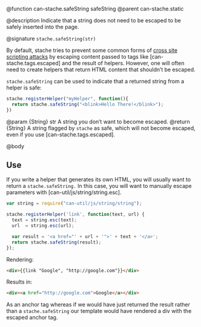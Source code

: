 @function can-stache.safeString safeString
@parent can-stache.static

@description Indicate that a string does not need to be escaped to be safely
inserted into the page.

@signature `stache.safeString(str)`

By default, stache tries to prevent some common forms of [cross site scripting attacks](https://en.wikipedia.org/wiki/Cross-site_scripting) by escaping content passed
to tags like [can-stache.tags.escaped] and the result of helpers.  However,
one will often need to create helpers that return HTML content that shouldn’t be escaped.

`stache.safeString` can be used to indicate that a returned string from a helper is safe:

```js
stache.registerHelper("myHelper", function(){
  return stache.safeString("<blink>Hello There!</blink>");
})
```

@param {String} str A string you don’t want to become escaped.
@return {String} A string flagged by `stache` as safe, which will
not become escaped, even if you use [can-stache.tags.escaped].

@body

## Use

If you write a helper that generates its own HTML, you will
usually want to return a `stache.safeString.` In this case,
you will want to manually escape parameters with [can-util/js/string/string.esc].


```js
var string = require("can-util/js/string/string");

stache.registerHelper('link', function(text, url) {
  text = string.esc(text);
  url  = string.esc(url);

  var result = '<a href="' + url + '">' + text + '</a>';
  return stache.safeString(result);
});
```


Rendering:

```html
<div>{{link "Google", "http://google.com"}}</div>
```

Results in:

```html
<div><a href="http://google.com">Google</a></div>
```

As an anchor tag whereas if we would have just returned the result rather than a
`stache.safeString` our template would have rendered a div with the escaped anchor tag.
